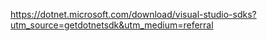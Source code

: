 https://dotnet.microsoft.com/download/visual-studio-sdks?utm_source=getdotnetsdk&utm_medium=referral